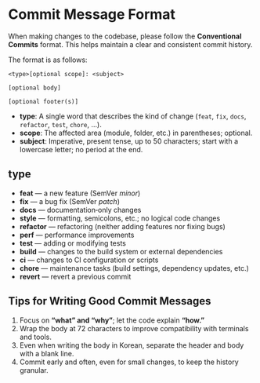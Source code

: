 # Commit Message Format

When making changes to the codebase, please follow the **Conventional Commits** format. This helps maintain a clear and consistent commit history.

The format is as follows:

```
<type>[optional scope]: <subject>

[optional body]

[optional footer(s)]
```

* **type**: A single word that describes the kind of change (`feat`, `fix`, `docs`, `refactor`, `test`, `chore`, …).
* **scope**: The affected area (module, folder, etc.) in parentheses; optional.
* **subject**: Imperative, present tense, up to 50 characters; start with a lowercase letter; no period at the end.

## type

* **feat** — a new feature (SemVer *minor*)
* **fix** — a bug fix (SemVer *patch*)
* **docs** — documentation‑only changes
* **style** — formatting, semicolons, etc.; no logical code changes
* **refactor** — refactoring (neither adding features nor fixing bugs)
* **perf** — performance improvements
* **test** — adding or modifying tests
* **build** — changes to the build system or external dependencies
* **ci** — changes to CI configuration or scripts
* **chore** — maintenance tasks (build settings, dependency updates, etc.)
* **revert** — revert a previous commit

## Tips for Writing Good Commit Messages

1. Focus on **“what” and “why”**; let the code explain **“how.”**
2. Wrap the body at 72 characters to improve compatibility with terminals and tools.
3. Even when writing the body in Korean, separate the header and body with a blank line.
4. Commit early and often, even for small changes, to keep the history granular.